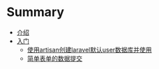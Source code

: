 # Summary

* [介绍](README.md)
* [入门](chapter1.md)
  * [使用artisan创建laravel默认user数据库并使用](chapter1/shi-yong-artisan-chuang-jian-laravel-mo-ren-user-shu-ju-ku.md)
  * [简单表单的数据提交](chapter1/jian-dan-shu-ju-ti-jiao.md)

